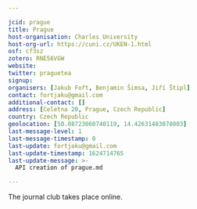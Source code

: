 ```yaml
---

jcid: prague
title: Prague
host-organisation: Charles University
host-org-url: https://cuni.cz/UKEN-1.html
osf: cf3sz
zotero: RNE56VGW
website: 
twitter: praguetea
signup: 
organisers: [Jakub Fořt, Benjamin Šimsa, Jiří Štipl]
contact: fortjaku@gmail.com
additional-contact: []
address: [Celetna 20, Prague, Czech Republic]
country: Czech Republic
geolocation: [50.08723060740119, 14.42631483078003]
last-message-level: 1
last-message-timestamp: 0
last-update: fortjaku@gmail.com
last-update-timestamp: 1624714765
last-update-message: >-
  API creation of prague.md

---
```


The journal club takes place online.


